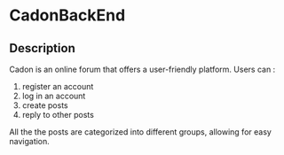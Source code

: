 # CadonBackEnd
## Description
Cadon is an online forum that offers a user-friendly platform. 
Users can :
1. register an account
2. log in an account
3. create posts
4. reply to other posts

All the the posts are categorized into different groups, allowing for easy navigation.
